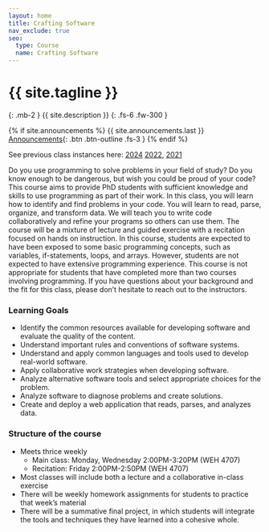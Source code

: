 ```yaml
---
layout: home
title: Crafting Software
nav_exclude: true
seo:
  type: Course
  name: Crafting Software
---
```


# {{ site.tagline }}
{: .mb-2 }
{{ site.description }}
{: .fs-6 .fw-300 }

{% if site.announcements %}
{{ site.announcements.last }}
[Announcements](announcements.md){: .btn .btn-outline .fs-3 }
{% endif %}


<!-- <img src="assets/images/crafting_software_header_noBG.png" > 

## Welcome to 17-950 Crafting Software-->

See previous class instances here: [2024](https://cmu-crafting-software.github.io/2024/) [2022](https://cmu-crafting-software.github.io/2022/), [2021](https://cmu-crafting-software.github.io/2020/)

Do you use programming to solve problems in your field of study? Do you know enough to be dangerous, but wish you could be proud of your code? This course aims to provide PhD students with sufficient knowledge and skills to use programming as part of their work. In this class, you will learn how to identify and find problems in your code. You will learn to read, parse, organize, and transform data. We will teach you to write code collaboratively and refine your programs so others can use them. The course will be a mixture of lecture and guided exercise with a recitation focused on hands on instruction. In this course, students are expected to have been exposed to some basic programming concepts, such as variables, if-statements, loops, and arrays. However, students are not expected to have extensive programming experience. This course is not appropriate for students that have completed more than two courses involving programming. If you have questions about your background and the fit for this class, please don’t hesitate to reach out to the instructors.

### Learning Goals

 - Identify the common resources available for developing software and evaluate the quality of the content. 
 - Understand important rules and conventions of software systems.
 - Understand and apply common languages and tools used to develop real-world software.
 - Apply collaborative work strategies when developing software.
 - Analyze alternative software tools and select appropriate choices for the problem.
 - Analyze software to diagnose problems and create solutions.
 - Create and deploy a web application that reads, parses, and analyzes data.

### Structure of the course

 - Meets thrice weekly
    - Main class: Monday, Wednesday 2:00PM-3:20PM (WEH 4707)
    - Recitation: Friday 2:00PM-2:50PM (WEH 4707)
 - Most classes will include both a lecture and a collaborative in-class exercise
 - There will be weekly homework assignments for students to practice that week’s material
 - There will be a summative final project, in which students will integrate the tools and techniques they have learned into a cohesive whole. 